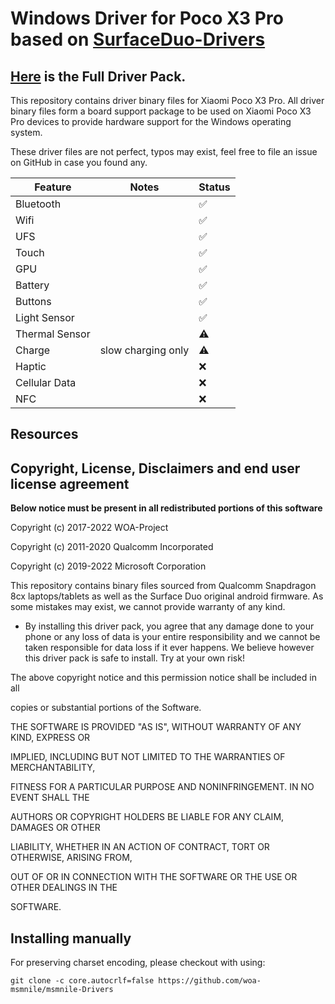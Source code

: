 
# Windows Driver for Poco X3 Pro based on [SurfaceDuo-Drivers](https://github.com/WOA-Project/SurfaceDuo-Drivers/)
## [Here](https://github.com/woa-msmnile/msmnile-Drivers) is the Full Driver Pack.

This repository contains driver binary files for Xiaomi Poco X3 Pro.
All driver binary files form a board support package to be used on Xiaomi Poco X3 Pro devices to provide hardware support for the Windows operating system.

These driver files are not perfect, typos may exist, feel free to file an issue on GitHub in case you found any.

| Feature                | Notes                                               | Status         |
|------------------------|-----------------------------------------------------|----------------|
| Bluetooth              |                                                     | ✅            |
| Wifi                   |                                                           | ✅            |
| UFS                    |                                                          | ✅            |
| Touch                  |                                                        | ✅            |
| GPU                    | 										            	 | ✅            |
| Battery                |                                                         | ✅            |
| Buttons                |                                                        | ✅            |
| Light Sensor           |                                                     | ✅            |
| Thermal Sensor         |                                                 | ⚠️            |
| Charge                 |   slow charging only		            | ⚠️            |
| Haptic                 |                                               	       | ❌            |
| Cellular Data          |                                                      | ❌            |
| NFC                    | 										             	 | ❌            |
## Resources

## Copyright, License, Disclaimers and end user license agreement

**Below notice must be present in all redistributed portions of this software**

Copyright (c) 2017-2022 WOA-Project

Copyright (c) 2011-2020 Qualcomm Incorporated

Copyright (c) 2019-2022 Microsoft Corporation

This repository contains binary files sourced from Qualcomm Snapdragon 8cx laptops/tablets as well as the Surface Duo original android firmware. As some mistakes may exist, we cannot provide warranty of any kind. 

- By installing this driver pack, you agree that any damage done to your phone or any loss of data is your entire responsibility and we cannot be taken responsible for data loss if it ever happens. We believe however this driver pack is safe to install. Try at your own risk!


The above copyright notice and this permission notice shall be included in all

copies or substantial portions of the Software.

THE SOFTWARE IS PROVIDED "AS IS", WITHOUT WARRANTY OF ANY KIND, EXPRESS OR

IMPLIED, INCLUDING BUT NOT LIMITED TO THE WARRANTIES OF MERCHANTABILITY,

FITNESS FOR A PARTICULAR PURPOSE AND NONINFRINGEMENT. IN NO EVENT SHALL THE

AUTHORS OR COPYRIGHT HOLDERS BE LIABLE FOR ANY CLAIM, DAMAGES OR OTHER

LIABILITY, WHETHER IN AN ACTION OF CONTRACT, TORT OR OTHERWISE, ARISING FROM,

OUT OF OR IN CONNECTION WITH THE SOFTWARE OR THE USE OR OTHER DEALINGS IN THE

SOFTWARE.

## Installing manually

For preserving charset encoding, please checkout with using:

```
git clone -c core.autocrlf=false https://github.com/woa-msmnile/msmnile-Drivers
```
